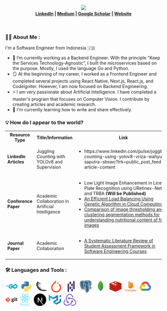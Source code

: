 <div id="header" align="center">
  <img src="https://media.giphy.com/media/gjrYDwbjnK8x36xZIO/giphy.gif" width="100"/>
</div>

<div id="social-media" align="center">
  <b>
    <a href="https://www.linkedin.com/in/vrizawahyu22/">LinkedIn</a> | 
    <a href="https://medium.com/@vrizawahyu22">Medium</a> | 
    <a href="https://scholar.google.com/citations?user=EIxGWhYAAAAJ&hl=en">Google Scholar</a> | 
    <a href="https://vrizawahyusaputra.com">Website</a>
  </b>
</div>
<br/>
<div id="visitor" align="center">
  <img src="https://komarev.com/ghpvc/?username=vrizawahyu22&style=flat-square&color=blue" alt=""/>
</div>

### :man_technologist: About Me :
I'm a Software Engineer from Indonesia 🇮🇩
- 🔭 I’m currently working as a Backend Engineer. With the principle "Keep the Services Technology-Agnostic", I built the microservices based on the purpose. Mostly, I used the language Go and Python.
- 🪞 At the beginning of my career, I worked as a Frontend Engineer and completed several projects using React Native, Next.js, React.js, and Codeigniter. However, I am now focused on Backend Engineering.
- ⚡ I am very passionate about Artificial Intelligence. I have completed a master's program that focuses on Computer Vision. I contribute by creating articles and academic research.
- 🌱 I'm currently learning how to write and share effectively.

### 💡 How do I appear to the world?
<table>
    <tr>
        <th width="25%">Resource Type</th>
        <th width="40%">Title/Information</th>
        <th width="35%">Link</th>
    </tr>
    <tr>
        <td><b>LinkedIn Articles</b></td>
        <td>Juggling Counting with YOLOv8 and Supervision</td>
        <td>
          <ul>
            <li>https://www.linkedin.com/pulse/juggling-counting-using-yolov8-vriza-wahyu-saputra-sbswc?trk=public_post_feed-article-content</li>
          </ul>
        </td>
    </tr>
    <tr>
        <td><b>Conference Paper</b></td>
        <td>Academic Collaboration in Artificial Intelligence</td>
        <td>
          <ul>
            <li>
              Low Light Image Enhancement in License Plate Recognition using URetinex-Net and TRBA <b>(Will be Published)</b>
            </li>
            <li>
              <a href="https://ieeexplore.ieee.org/abstract/document/9902925">An Efficient Load Balancing Using Genetic Algorithm in Cloud Computing</a>
            </li>
            <li>
              <a href="https://dl.acm.org/doi/abs/10.1145/3427423.3427441">Comparison of image thresholding and clustering segmentation methods for understanding nutritional content of food images</a>
            </li>
          </ul>
        </td>
    </tr>
    <tr>
        <td><b>Journal Paper</b></td>
        <td>Academic Collaboration</td>
        <td>
          <ul>
            <li>
              <a href="https://www.researchgate.net/publication/375424451_A_Systematic_Literature_Review_of_Student_Assessment_Framework_in_Software_Engineering_Courses">A Systematic Literature Review of Student Assessment Framework in Software Engineering Courses <b></a>
              </b>
            </li>
          </ul>
        </td>
    </tr>
</table>

### :hammer_and_wrench: Languages and Tools :
<div>
  <img src="https://github.com/devicons/devicon/blob/master/icons/go/go-original-wordmark.svg" title="Go" alt="Go" width="40" height="40"/>&nbsp;
  <img src="https://github.com/devicons/devicon/blob/master/icons/python/python-original.svg" title="Python" alt="Python" width="40" height="40"/>&nbsp;
  <img src="https://github.com/devicons/devicon/blob/master/icons/flask/flask-original.svg" title="Flask" alt="Flask" width="40" height="40"/>&nbsp;
  <img src="https://github.com/devicons/devicon/blob/master/icons/pytorch/pytorch-original.svg" title="Pytorch" alt="Pytorch" width="40" height="40"/>&nbsp;
  <img src="https://github.com/devicons/devicon/blob/master/icons/pandas/pandas-original.svg" title="Pandas" alt="Pandas" width="40" height="40"/>&nbsp;
  <img src="https://github.com/devicons/devicon/blob/master/icons/postgresql/postgresql-original.svg" title="PostgreSQL" alt="PostgreSQL" width="40" height="40"/>&nbsp;
  <img src="https://github.com/devicons/devicon/blob/master/icons/mongodb/mongodb-original.svg" title="MongoDB" alt="MongoDB" width="40" height="40"/>&nbsp;
  <img src="https://github.com/devicons/devicon/blob/master/icons/redis/redis-original.svg" title="Redis" alt="Redis" width="40" height="40"/>&nbsp;
  <img src="https://github.com/devicons/devicon/blob/master/icons/firebase/firebase-plain-wordmark.svg" title="Firebase" alt="Firebase" width="40" height="40"/>&nbsp;
  <img src="https://github.com/devicons/devicon/blob/master/icons/googlecloud/googlecloud-original.svg" title="GCP" alt="GCP" width="40" height="40"/>&nbsp;
  <img src="https://github.com/devicons/devicon/blob/master/icons/git/git-original-wordmark.svg" title="Git" alt="Git" width="40" height="40"/>
  <img src="https://github.com/devicons/devicon/blob/master/icons/react/react-original-wordmark.svg" title="React" alt="React" width="40" height="40"/>&nbsp;
  <img src="https://github.com/devicons/devicon/blob/master/icons/nextjs/nextjs-original.svg" title="Next-JS" alt="Next-JS" width="40" height="40"/>&nbsp;
  <img src="https://github.com/devicons/devicon/blob/master/icons/materialui/materialui-original.svg" title="Material UI" alt="Material UI" width="40" height="40"/>&nbsp;
  <img src="https://github.com/devicons/devicon/blob/master/icons/redux/redux-original.svg" title="Redux" alt="Redux " width="40" height="40"/>&nbsp;
</div>


